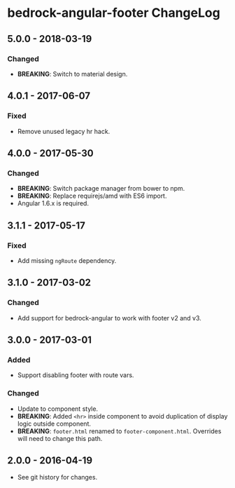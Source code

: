 # bedrock-angular-footer ChangeLog

## 5.0.0 - 2018-03-19

### Changed
- **BREAKING**: Switch to material design.

## 4.0.1 - 2017-06-07

### Fixed
- Remove unused legacy hr hack.

## 4.0.0 - 2017-05-30

### Changed
- **BREAKING**: Switch package manager from bower to npm.
- **BREAKING**: Replace requirejs/amd with ES6 import.
- Angular 1.6.x is required.

## 3.1.1 - 2017-05-17

### Fixed
- Add missing `ngRoute` dependency.

## 3.1.0 - 2017-03-02

### Changed
- Add support for bedrock-angular to work with footer v2 and v3.

## 3.0.0 - 2017-03-01

### Added
- Support disabling footer with route vars.

### Changed
- Update to component style.
- **BREAKING**: Added `<hr>` inside component to avoid duplication of display
  logic outside component.
- **BREAKING**: `footer.html` renamed to `footer-component.html`. Overrides
  will need to change this path.

## 2.0.0 - 2016-04-19

- See git history for changes.
